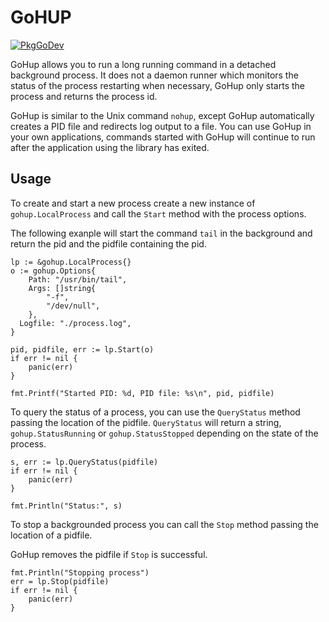 # GoHUP

[![PkgGoDev](https://pkg.go.dev/badge/shipyard-run/gohup)](https://pkg.go.dev/shipyard-run/gohup)

GoHup allows you to run a long running command in a detached background process.
It does not a daemon runner which monitors the status of the process restarting when necessary,
GoHup only starts the process and returns the process id.

GoHup is similar to the Unix command `nohup`, except GoHup automatically creates a PID file and
redirects log output to a file. You can use GoHup in your own applications, commands started
with GoHup will continue to run after the application using the library has exited.

## Usage

To create and start a new process create a new instance of `gohup.LocalProcess` and call the 
`Start` method with the process options.

The following exanple will start the command `tail` in the background and return the pid
and the pidfile containing the pid.

```golang
lp := &gohup.LocalProcess{}
o := gohup.Options{
	Path: "/usr/bin/tail",
	Args: []string{
		"-f",
		"/dev/null",
	},
  Logfile: "./process.log",
}

pid, pidfile, err := lp.Start(o)
if err != nil {
	panic(err)
}

fmt.Printf("Started PID: %d, PID file: %s\n", pid, pidfile)
```

To query the status of a process, you can use the `QueryStatus` method 
passing the location of the pidfile. `QueryStatus` will return a string,
`gohup.StatusRunning` or `gohup.StatusStopped` depending on the state
of the process.

```golang
s, err := lp.QueryStatus(pidfile)
if err != nil {
	panic(err)
}

fmt.Println("Status:", s)
```

To stop a backgrounded process you can call the `Stop` method passing the location of a 
pidfile.

GoHup removes the pidfile if `Stop` is successful.

```golang
fmt.Println("Stopping process")
err = lp.Stop(pidfile)
if err != nil {
	panic(err)
}
```

